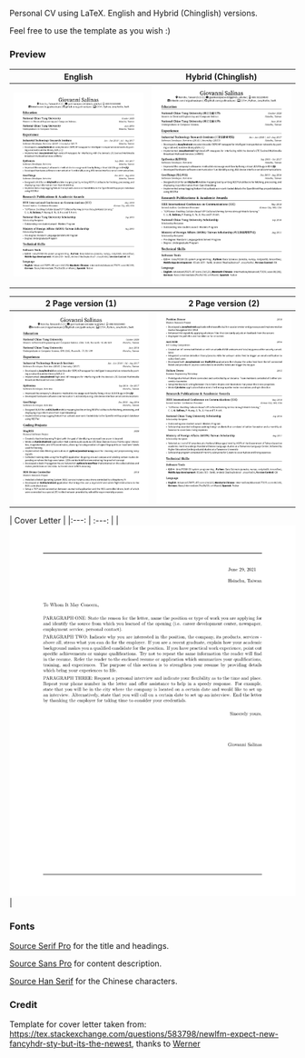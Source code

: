 Personal CV using LaTeX. English and Hybrid (Chinglish) versions.

Feel free to use the template as you wish :)

### Preview

| English | Hybrid (Chinglish) |
|:---: | :---: |
|[![CV English](./Giovanni_Salinas_resume_en.png)](https://raw.githubusercontent.com/gsalinaslopez/cv/main/Giovanni_Salinas_resume_en.pdf) | [![CV Chinglish](./Giovanni_Salinas_resume_cn_en.png)](https://raw.githubusercontent.com/gsalinaslopez/cv/main/Giovanni_Salinas_resume_cn_en.pdf) |

| 2 Page version (1) | 2 Page version (2) |
|:---: | :---: |
|[![CV 2PP 1](./Giovanni_Salinas_resume_2pp_en_1.png)](https://raw.githubusercontent.com/gsalinaslopez/cv/main/Giovanni_Salinas_resume_2pp_en.pdf) | [![CV 2PP 2](./Giovanni_Salinas_resume_2pp_en_2.png)](https://raw.githubusercontent.com/gsalinaslopez/cv/main/Giovanni_Salinas_resume_2pp_en.pdf) |

| Cover Letter |
|:---: | :---: |
|[![Cover_Letter](./Giovanni_Salinas_cover_letter.png)](https://raw.githubusercontent.com/gsalinaslopez/cv/main/Giovanni_Salinas_cover_letter.pdf) |
### Fonts

[Source Serif Pro](https://fonts.google.com/specimen/Source+Serif+Pro#license) for the title and headings.

[Source Sans Pro](https://fonts.google.com/specimen/Source+Sans+Pro#license) for content description.

[Source Han Serif](https://source.typekit.com/source-han-serif/?src=GoogleFonts) for the Chinese characters.

### Credit

Template for cover letter taken from: https://tex.stackexchange.com/questions/583798/newlfm-expect-new-fancyhdr-sty-but-its-the-newest, thanks to [Werner](https://tex.stackexchange.com/users/5764/werner)
